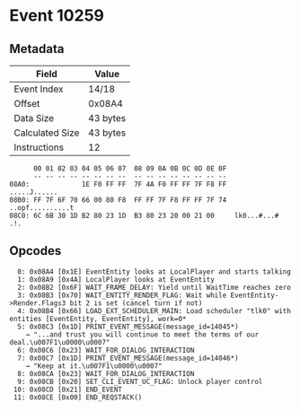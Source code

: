 # Event 10259

## Metadata

| Field           | Value    |
|-----------------|----------|
| Event Index     | 14/18    |
| Offset          | 0x08A4   |
| Data Size       | 43 bytes |
| Calculated Size | 43 bytes |
| Instructions    | 12       |

```
      00 01 02 03 04 05 06 07  08 09 0A 0B 0C 0D 0E 0F
      -- -- -- -- -- -- -- --  -- -- -- -- -- -- -- --
08A0:             1E F0 FF FF  7F 4A F0 FF FF 7F F8 FF      .....J......
08B0: FF 7F 6F 70 66 00 80 F8  FF FF 7F F8 FF FF 7F 74  ..opf..........t
08C0: 6C 6B 30 1D B2 80 23 1D  B3 80 23 20 00 21 00     lk0...#...# .!. 
```

## Opcodes

```
  0: 0x08A4 [0x1E] EventEntity looks at LocalPlayer and starts talking
  1: 0x08A9 [0x4A] LocalPlayer looks at EventEntity
  2: 0x08B2 [0x6F] WAIT_FRAME_DELAY: Yield until WaitTime reaches zero
  3: 0x08B3 [0x70] WAIT_ENTITY_RENDER_FLAG: Wait while EventEntity->Render.Flags3 bit 2 is set (cancel turn if not)
  4: 0x08B4 [0x66] LOAD_EXT_SCHEDULER_MAIN: Load scheduler "tlk0" with entities [EventEntity, EventEntity], work=0*
  5: 0x08C3 [0x1D] PRINT_EVENT_MESSAGE(message_id=14045*)
    → "...and trust you will continue to meet the terms of our deal.\u007F1\u0000\u0007"
  6: 0x08C6 [0x23] WAIT_FOR_DIALOG_INTERACTION
  7: 0x08C7 [0x1D] PRINT_EVENT_MESSAGE(message_id=14046*)
    → "Keep at it.\u007F1\u0000\u0007"
  8: 0x08CA [0x23] WAIT_FOR_DIALOG_INTERACTION
  9: 0x08CB [0x20] SET_CLI_EVENT_UC_FLAG: Unlock player control
 10: 0x08CD [0x21] END_EVENT
 11: 0x08CE [0x00] END_REQSTACK()
```
